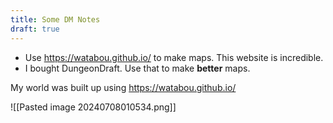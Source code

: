 ```yaml
---
title: Some DM Notes
draft: true
---
```


- Use https://watabou.github.io/ to make maps. This website is incredible.
- I bought DungeonDraft. Use that to make **better** maps.

My world was built up using https://watabou.github.io/


![[Pasted image 20240708010534.png]]